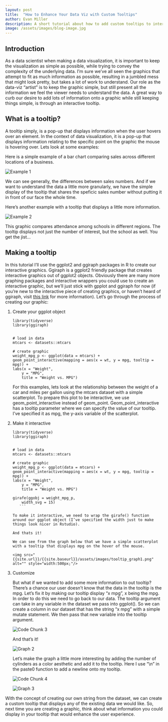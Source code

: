 ```yaml
---
layout: post
title:  "How to Enhance Your Data Viz with Custom Tooltips"
author: Evan Miller
description: A short tutorial about how to add custom tooltips to interactive graphics in R.
image: /assets/images/blog-image.jpg
---
```


## Introduction
As a data scientist when making a data visualization, it is important to keep the visualization as simple as possible, while trying to convey the complexity of the underlying data. I’m sure we’ve all seen the graphics that attempt to fit as much information as possible, resulting in a jumbled mess that might look pretty, but takes a lot of work to understand. Our role as the data-viz “artist” is to keep the graphic simple, but still present all the information we feel the viewer needs to understand the data. A great way to curb our desire to add lots of information onto a graphic while still keeping things simple, is through an interactive tooltip. 

## What is a tooltip?
A tooltip simply, is a pop-up that displays information when the user hovers over an element. In the context of data visualization, it is a pop-up that displays information relating to the specific point on the graphic the mouse is hovering over. Lets look at some examples:


Here is a simple example of a bar chart comparing sales across different locations of a business.

![Example 1]({{site.url}}/{{site.baseurl}}/assets/images/tooltip_ex2.png)

 We can see generally, the differences between sales numbers. And if we want to understand the data a little more granularly, we have the simple display of the tooltip that shares the speficic sales number without putting it in front of our face the whole time.

Here’s another example with a tooltip that displays a little more information. 

![Example 2]({{site.url}}/{{site.baseurl}}/assets/images/tooltip_ex1.png)

This graphic compares attendance among schools in different regions. The tooltip displays not just the number of interest, but the school as well. You get the jist…


## Making a tooltip

In this tutorial I’ll use the ggplot2 and ggiraph packages in R to create our interactive graphics. Ggiraph is a ggplot2 friendly package that creates interactive graphics out of ggplot2 objects. Obviously there are many more graphing packages and interactive wrappers you could use to create an interactive graphic, but we’ll just stick with gpplot and ggiraph for now (if you’re new to the interactive piece of creating graphics, or haven’t heard of ggiraph, visit [this link](https://www.ardata.fr/ggiraph-book/starting.html) for more information). Let’s go through the process of creating our graphic:

1. Create your ggplot object

    ```
    library(tidyverse)
    library(ggiraph)


    # load in data
    mtcars <- datasets::mtcars

    # create graphic
    weight_mpg_p <- ggplot(data = mtcars) +
    geom_point_interactive(mapping = aes(x = wt, y = mpg, tooltip = mpg)) +
    labs(x = "Weight",
        y = "MPG",
        title = "Weight vs. MPG")
    ```

	For this examples, lets look at the relationship between the weight of a car and miles per gallon using the mtcars dataset with a simple scatterplot. To prepare this plot to be interactive, we use geom_point_interactive instead of geom_point. Geom_point_interactive has a tooltip parameter where we can specify the value of our tooltip. I’ve specified it as mpg, the y-axis variable of the scatterplot.

2. Make it interactive

    ```
    library(tidyverse)
    library(ggiraph)


    # load in data
    mtcars <- datasets::mtcars

    # create graphic
    weight_mpg_p <- ggplot(data = mtcars) +
    geom_point_interactive(mapping = aes(x = wt, y = mpg, tooltip = mpg)) +
    labs(x = "Weight",
        y = "MPG",
        title = "Weight vs. MPG")

    girafe(ggobj = weight_mpg_p,
        width_svg = 15)
       ```

    To make it interactive, we need to wrap the girafe() function around our ggplot object (I’ve specified the width just to make things look nicer in Rstudio).
    
    And thats it!

    We can see from the graph below that we have a simple scatterplot with a tooltip that displays mpg on the hover of the mouse. 

    <img src="{{site.url}}/{{site.baseurl}}/assets/images/tooltip_graph1.png" alt="" style="width:500px;"/>

3. Customize

    But what if we wanted to add some more information to out tooltip? There’s a chance our user doesn’t know that the data in the tooltip is the mpg. Let’s fix it by making our tooltip display “x mpg”, x being the mpg. In order to do this we need to go back to our data. The tooltip argument can take in any variable in the dataset we pass into ggplot(). So we can create a column in our dataset that has the string “x mpg” with a simple mutate statement. We then pass that new variable into the tooltip argument. 
    
    ![Code Chunk 3]({{site.url}}/{{site.baseurl}}/assets/images/tooltip_code3.png)
    
    And that’s it! 

    ![Graph 2]({{site.url}}/{{site.baseurl}}/assets/images/tooltip_graph2.png)

    Let’s make the graph a little more interesting by adding the number of cylinders as a color aesthetic and add it to the tooltip. Here I use “\n” in the paste0 function to add a newline onto my tooltip. 

    ![Code Chunk 4]({{site.url}}/{{site.baseurl}}/assets/images/tooltip_code4.png)    

    ![Graph 3]({{site.url}}/{{site.baseurl}}/assets/images/tooltip_graph3.png)


With the concept of creating our own string from the dataset, we can create a custom tooltip that displays any of the existing data we would like. So, next time you are creating a graphic, think about what information you could display in your tooltip that would enhance the user experience.